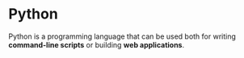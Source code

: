 

# Python

Python is a programming language that can be used both for writing **command-line scripts** or building **web applications**.

